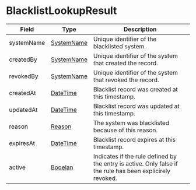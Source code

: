 # BlacklistLookupResult

Field | Type | Description
--- | --- | --- 
systemName | [SystemName](../primitives.md#systemname) | Unique identifier of the blacklisted system.
createdBy | [SystemName](../primitives.md#systemname) | Unique identifier of the system that created the record.
revokedBy | [SystemName](../primitives.md#systemname) | Unique identifier of the system that revoked the record.
createdAt | [DateTime](../primitives.md#datetime) | Blacklist record was created at this timestamp.
updatedAt | [DateTime](../primitives.md#datetime) | Blacklist record was updated at this timestamp.
reason | [Reason](../primitives.md#reason) | The system was blacklisted because of this reason.
expiresAt | [DateTime](../primitives.md#datetime) | Blacklist record expires at this timestamp.
active | [Booelan](../primitives.md#boolean) | Indicates if the rule defined by the entry is active. Only false if the rule has been explicirely revoked.